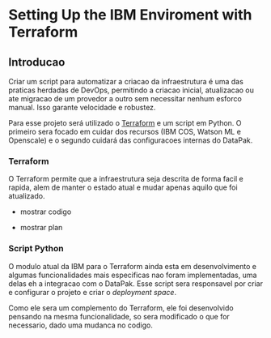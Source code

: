 # Setting Up the IBM Enviroment with Terraform

## Introducao

Criar um script para automatizar a criacao da infraestrutura é uma das praticas herdadas de DevOps, permitindo a criacao inicial, atualizacao ou ate migracao de um provedor a outro sem necessitar nenhum esforco manual. Isso garante velocidade e robustez.

Para esse projeto será utilizado o [Terraform](https://www.terraform.io/) e um script em Python. O primeiro sera focado em cuidar dos recursos (IBM COS, Watson ML e Openscale) e o segundo cuidará das configuracoes internas do DataPak.

### Terraform

O Terraform permite que a infraestrutura seja descrita de forma facil e rapida, alem de manter o estado atual e mudar apenas aquilo que foi atualizado.


- mostrar codigo

- mostrar plan

### Script Python 

O modulo atual da IBM para o Terraform ainda esta em desenvolvimento e algumas funcionalidades mais especificas nao foram implementadas, uma delas eh a integracao com o DataPak.  Esse script sera responsavel por criar e configurar o projeto e criar o *deployment space*.

Como ele sera um complemento do Terraform, ele foi desenvolvido pensando na mesma funcionalidade, so sera modificado o que for necessario, dado uma mudanca no codigo.

